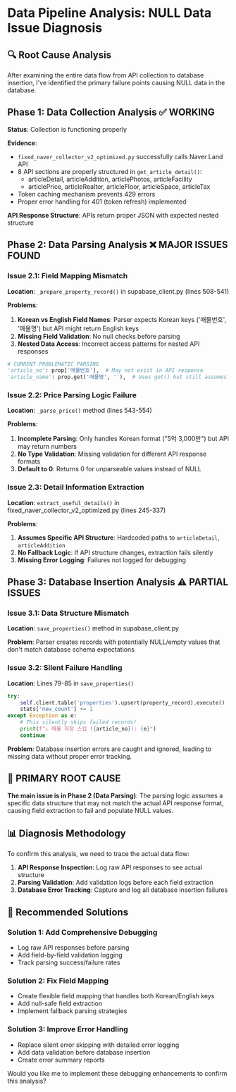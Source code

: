 # Data Pipeline Analysis: NULL Data Issue Diagnosis

## 🔍 Root Cause Analysis

After examining the entire data flow from API collection to database insertion, I've identified the primary failure points causing NULL data in the database.

## Phase 1: Data Collection Analysis ✅ WORKING
**Status**: Collection is functioning properly

**Evidence**:
- `fixed_naver_collector_v2_optimized.py` successfully calls Naver Land API
- 8 API sections are properly structured in `get_article_detail()`:
  - articleDetail, articleAddition, articlePhotos, articleFacility
  - articlePrice, articleRealtor, articleFloor, articleSpace, articleTax
- Token caching mechanism prevents 429 errors
- Proper error handling for 401 (token refresh) implemented

**API Response Structure**: APIs return proper JSON with expected nested structure

## Phase 2: Data Parsing Analysis ❌ MAJOR ISSUES FOUND

### Issue 2.1: Field Mapping Mismatch
**Location**: `_prepare_property_record()` in supabase_client.py (lines 508-541)

**Problems**:
1. **Korean vs English Field Names**: Parser expects Korean keys ('매물번호', '매물명') but API might return English keys
2. **Missing Field Validation**: No null checks before parsing
3. **Nested Data Access**: Incorrect access patterns for nested API responses

```python
# CURRENT PROBLEMATIC PARSING
'article_no': prop['매물번호'],  # May not exist in API response
'article_name': prop.get('매물명', ''),  # Uses get() but still assumes Korean keys
```

### Issue 2.2: Price Parsing Logic Failure  
**Location**: `_parse_price()` method (lines 543-554)

**Problems**:
1. **Incomplete Parsing**: Only handles Korean format ("5억 3,000만") but API may return numbers
2. **No Type Validation**: Missing validation for different API response formats
3. **Default to 0**: Returns 0 for unparseable values instead of NULL

### Issue 2.3: Detail Information Extraction
**Location**: `extract_useful_details()` in fixed_naver_collector_v2_optimized.py (lines 245-337)

**Problems**:
1. **Assumes Specific API Structure**: Hardcoded paths to `articleDetail`, `articleAddition`
2. **No Fallback Logic**: If API structure changes, extraction fails silently
3. **Missing Error Logging**: Failures not logged for debugging

## Phase 3: Database Insertion Analysis ⚠️ PARTIAL ISSUES

### Issue 3.1: Data Structure Mismatch
**Location**: `save_properties()` method in supabase_client.py

**Problem**: Parser creates records with potentially NULL/empty values that don't match database schema expectations

### Issue 3.2: Silent Failure Handling
**Location**: Lines 79-85 in `save_properties()`

```python
try:
    self.client.table('properties').upsert(property_record).execute()
    stats['new_count'] += 1
except Exception as e:
    # This silently skips failed records!
    print(f"⚠️ 매물 저장 스킵 ({article_no}): {e}")
    continue
```

**Problem**: Database insertion errors are caught and ignored, leading to missing data without proper error tracking.

## 🚨 PRIMARY ROOT CAUSE

**The main issue is in Phase 2 (Data Parsing)**: The parsing logic assumes a specific data structure that may not match the actual API response format, causing field extraction to fail and populate NULL values.

## 📊 Diagnosis Methodology

To confirm this analysis, we need to trace the actual data flow:

1. **API Response Inspection**: Log raw API responses to see actual structure
2. **Parsing Validation**: Add validation logs before each field extraction
3. **Database Error Tracking**: Capture and log all database insertion failures

## 🔧 Recommended Solutions

### Solution 1: Add Comprehensive Debugging
- Log raw API responses before parsing
- Add field-by-field validation logging
- Track parsing success/failure rates

### Solution 2: Fix Field Mapping
- Create flexible field mapping that handles both Korean/English keys
- Add null-safe field extraction
- Implement fallback parsing strategies

### Solution 3: Improve Error Handling
- Replace silent error skipping with detailed error logging
- Add data validation before database insertion
- Create error summary reports

Would you like me to implement these debugging enhancements to confirm this analysis?